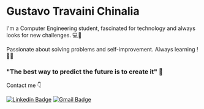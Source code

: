 # Gustavo Travaini Chinalia 

I'm a Computer Engineering student, fascinated for technology and always looks for new challenges. 💻📱

Passionate about solving problems and self-improvement. Always learning ! 👨‍💻


### "The best way to predict the future is to create it" 🧠

Contact me 👇

[![Linkedin Badge](https://img.shields.io/badge/-Gustavo%20Travaini-87CEFA?style=flat-square&logo=Linkedin&logoColor=white&link=https://www.linkedin.com/in/gustavo-travaini/)](https://www.linkedin.com/in/gustavo-travaini/) 
[![Gmail Badge](https://img.shields.io/badge/-gtchinalia@gmail.com-B22222?style=flat-square&logo=Gmail&logoColor=white&link=mailto:gtchinalia@gmail.com)](mailto:gtchinalia@gmail.com)
